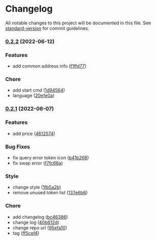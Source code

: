 # Changelog

All notable changes to this project will be documented in this file. See [standard-version](https://github.com/conventional-changelog/standard-version) for commit guidelines.

### [0.2.2](https://github.com/ginlink/swap/compare/v0.2.1...v0.2.2) (2022-06-12)


### Features

* add common address info ([f1ffd77](https://github.com/ginlink/swap/commit/f1ffd77374d2285c65620a3ead7c1e1bfe5abd1e))


### Chore

* add start cmd ([1d94564](https://github.com/ginlink/swap/commit/1d94564569d4e19ad22b4592418b8fab8efa8996))
* language ([20e1e0a](https://github.com/ginlink/swap/commit/20e1e0ad6bd95a6d2468a1f1cbb7d5b3dadeee4c))

### [0.2.1](https://github.com/ginlink/swap/compare/v0.2.0...v0.2.1) (2022-06-07)


### Features

* add price ([4612574](https://github.com/ginlink/swap/commit/461257415a0d6110057ede6d780bf459da557117))


### Bug Fixes

* fix query error token icon ([b41b268](https://github.com/ginlink/swap/commit/b41b2685d374d2bc031dcea9c5fa7bbf629b62cb))
* fix swap error ([f7fc66a](https://github.com/ginlink/swap/commit/f7fc66a05570eaf93ddf653e229109af664a9c58))


### Style

* change style ([1fb5a2b](https://github.com/ginlink/swap/commit/1fb5a2b8ae8a4fb4c24889faf04a50c524760b9f))
* remove unused token list ([137e6b6](https://github.com/ginlink/swap/commit/137e6b6d8076064f2b7ace4af099e8cbf61966eb))


### Chore

* add changelog ([bc46386](https://github.com/ginlink/swap/commit/bc463863764cadff119ca325d390c8770e2fd0a5))
* change log ([40b612d](https://github.com/ginlink/swap/commit/40b612d09721ab799721c5a687828179cdc254df))
* change repo url ([95efa10](https://github.com/ginlink/swap/commit/95efa103f6b6866fc6ed2296b45bbc842ba8e6ee))
* tag ([ff5cef4](https://github.com/ginlink/swap/commit/ff5cef4eb860dbc406f1d07d8d08cfc275ca2f1d))
